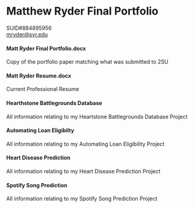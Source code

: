 # Matthew Ryder Final Portfolio  
SUID#884895956  
mryder@syr.edu

#### Matt Ryder Final Portfolio.docx
Copy of the portfolio paper matching what was submitted to 2SU

#### Matt Ryder Resume.docx
Current Professional Resume

#### Hearthstone Battlegrounds Database
All information relating to my Heartstone Battlegrounds Database Project

#### Automating Loan Eligibilty
All information relating to my Automating Loan Eligibility Project

#### Heart Disease Prediction
All information relating to my Heart Disease Prediction Project


#### Spotify Song Prediction
All information relating to my Spotify Song Prediction Project

